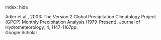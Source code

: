 index: hide

<div class="Citation">

  <div class="Citation-body">
    <div class="Citation-text">Adler et al., 2003: The Version 2 Global Precipitation Climatology Project (GPCP) Monthly Precipitation Analysis (1979-Present). <span class="Article-journal">Journal of Hydrometeorology, </span><span class="Article-volume">4, </span>1147-1167pp.</div>
    <div class="Citation-links">
      <div class="CitationLink" data-href="https://scholar.google.com/scholar?q=The+Version+2+Global+Precipitation+Climatology+Project+%28GPCP%29+Monthly+Precipitation+Analysis+%281979-Present%29">
        <div class="CitationLink-icon CitationLink-Scholar"></div>
        <div class="CitationLink-text">Google Scholar</div>
      </div>
    </div>
  </div>
</div>


<div class="Citation-copy">

</div>